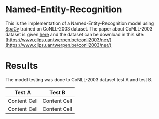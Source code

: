 # Named-Entity-Recognition
This is the implementation of a Named-Entity-Recognition model using [SpaCy](https://spacy.io/) trained on CoNLL-2003 dataset. The paper about CoNLL-2003 dataset is given [here](http://aclweb.org/anthology/W03-0419) and the dataset can be download in this site: [https://www.clips.uantwerpen.be/conll2003/ner/](https://www.clips.uantwerpen.be/conll2003/ner/)

# Results
The model testing was done to CoNLL-2003 dataset test A and test B.

| Test A  | Test B |
| ------------- | ------------- |
| Content Cell  | Content Cell  |
| Content Cell  | Content Cell  |
